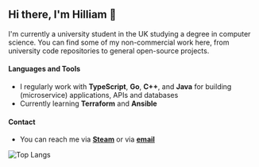 ## Hi there, I'm Hilliam 👋

I'm currently a university student in the UK studying a degree in computer science.
You can find some of my non-commercial work here, from university code repositories to general open-source projects.

#### Languages and Tools
- I regularly work with **TypeScript**, **Go**, **C++**, and **Java** for building (microservice) applications, APIs and databases
- Currently learning **Terraform** and **Ansible**

#### Contact
-  You can reach me via [**Steam**](https://steamcommunity.com/profiles/76561198081082634) or via [**email**](mailto:hilliamtung@gmail.com)

![Top Langs](https://github-readme-stats.vercel.app/api/top-langs/?username=hilliamt&layout=compact&langs_count=8)
